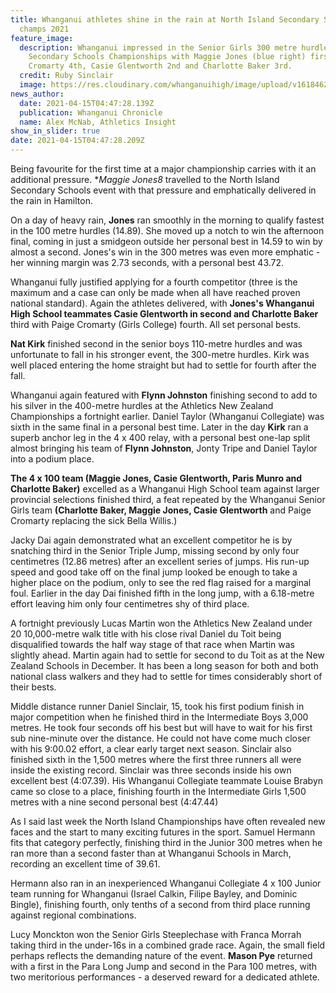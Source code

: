 ```yaml
---
title: Whanganui athletes shine in the rain at North Island Secondary School
  champs 2021
feature_image:
  description: Whanganui impressed in the Senior Girls 300 metre hurdles at the NI
    Secondary Schools Championships with Maggie Jones (blue right) first, Paige
    Cromarty 4th, Casie Glentworth 2nd and Charlotte Baker 3rd.
  credit: Ruby Sinclair
  image: https://res.cloudinary.com/whanganuihigh/image/upload/v1618462250/News/Senior_Girls_300_metre_hurdles._Chron_5.4.21_Photo_Ruby_Sinclair.jpg
news_author:
  date: 2021-04-15T04:47:28.139Z
  publication: Whanganui Chronicle
  name: Alex McNab, Athletics Insight
show_in_slider: true
date: 2021-04-15T04:47:28.209Z
---
```

Being favourite for the first time at a major championship carries with it an additional pressure. **Maggie Jones8* travelled to the North Island Secondary Schools event with that pressure and emphatically delivered in the rain in Hamilton.

On a day of heavy rain, **Jones** ran smoothly in the morning to qualify fastest in the 100 metre hurdles (14.89). She moved up a notch to win the afternoon final, coming in just a smidgeon outside her personal best in 14.59 to win by almost a second. Jones's win in the 300 metres was even more emphatic - her winning margin was 2.73 seconds, with a personal best 43.72.

Whanganui fully justified applying for a fourth competitor (three is the maximum and a case can only be made when all have reached proven national standard). Again the athletes delivered, with **Jones's Whanganui High School teammates Casie Glentworth in second and Charlotte Baker** third with Paige Cromarty (Girls College) fourth. All set personal bests.

**Nat Kirk** finished second in the senior boys 110-metre hurdles and was unfortunate to fall in his stronger event, the 300-metre hurdles. Kirk was well placed entering the home straight but had to settle for fourth after the fall.

Whanganui again featured with **Flynn Johnston** finishing second to add to his silver in the 400-metre hurdles at the Athletics New Zealand Championships a fortnight earlier. Daniel Taylor (Whanganui Collegiate) was sixth in the same final in a personal best time. Later in the day **Kirk** ran a superb anchor leg in the 4 x 400 relay, with a personal best one-lap split almost bringing his team of **Flynn Johnston**, Jonty Tripe and Daniel Taylor into a podium place.

**The 4 x 100 team (Maggie Jones, Casie Glentworth, Paris Munro and Charlotte Baker)** excelled as a Whanganui High School team against larger provincial selections finished third, a feat repeated by the Whanganui Senior Girls team **(Charlotte Baker, Maggie Jones, Casie Glentworth** and Paige Cromarty replacing the sick Bella Willis.)

Jacky Dai again demonstrated what an excellent competitor he is by snatching third in the Senior Triple Jump, missing second by only four centimetres (12.86 metres) after an excellent series of jumps. His run-up speed and good take off on the final jump looked be enough to take a higher place on the podium, only to see the red flag raised for a marginal foul. Earlier in the day Dai finished fifth in the long jump, with a 6.18-metre effort leaving him only four centimetres shy of third place.

A fortnight previously Lucas Martin won the Athletics New Zealand under 20 10,000-metre walk title with his close rival Daniel du Toit being disqualified towards the half way stage of that race when Martin was slightly ahead. Martin again had to settle for second to du Toit as at the New Zealand Schools in December. It has been a long season for both and both national class walkers and they had to settle for times considerably short of their bests.

Middle distance runner Daniel Sinclair, 15, took his first podium finish in major competition when he finished third in the Intermediate Boys 3,000 metres. He took four seconds off his best but will have to wait for his first sub nine-minute over the distance. He could not have come much closer with his 9:00.02 effort, a clear early target next season. Sinclair also finished sixth in the 1,500 metres where the first three runners all were inside the existing record. Sinclair was three seconds inside his own excellent best (4:07.39). His Whanganui Collegiate teammate Louise Brabyn came so close to a place, finishing fourth in the Intermediate Girls 1,500 metres with a nine second personal best (4:47.44)

As I said last week the North Island Championships have often revealed new faces and the start to many exciting futures in the sport. Samuel Hermann fits that category perfectly, finishing third in the Junior 300 metres when he ran more than a second faster than at Whanganui Schools in March, recording an excellent time of 39.61.

Hermann also ran in an inexperienced Whanganui Collegiate 4 x 100 Junior team running for Whanganui (Israel Calkin, Filipe Bayley, and Dominic Bingle), finishing fourth, only tenths of a second from third place running against regional combinations.

Lucy Monckton won the Senior Girls Steeplechase with Franca Morrah taking third in the under-16s in a combined grade race. Again, the small field perhaps reflects the demanding nature of the event. **Mason Pye** returned with a first in the Para Long Jump and second in the Para 100 metres, with two meritorious performances - a deserved reward for a dedicated athlete.